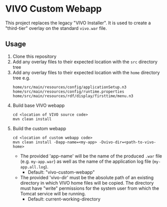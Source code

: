 # VIVO Custom Webapp

This project replaces the legacy "VIVO Installer". It is used to create a "third-tier" overlay on the standard `vivo.war` file.

## Usage

1. Clone this repository
2. Add any overlay files to their expected location with the `src` directory tree
3. Add any overlay files to their expected location with the `home` directory tree
   e.g.
   ```
   home/src/main/resources/config/applicationSetup.n3
   home/src/main/resources/config/runtime.properties
   home/src/main/resources/rdf/display/firsttime/menu.n3
   ```
4. Build base VIVO webapp
   ```
   cd <location of VIVO source code>
   mvn clean install
   ```
5. Build the custom webapp
   ```
   cd <location of custom webapp code>
   mvn clean install -Dapp-name=<my-app> -Dvivo-dir=<path-to-vivo-home>
   ```
   - The provided 'app-name' will be the name of the produced `.war` file (e.g. `my-app.war`) as well as the name of the application log file (`my-app.all.log`).
      - Default: "vivo-custom-webapp"
   - The provided 'vivo-dir' must be the absolute path of an existing directory in which VIVO home files will be copied. The directory must have "write" permissions for the system user from which the Tomcat service will be running.
      - Default: current-working-directory
